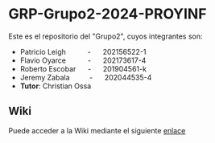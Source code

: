 # GRP-Grupo2-2024-PROYINF

Este es el repositorio del "Grupo2", cuyos integrantes son:


* Patricio Leigh   &nbsp;&nbsp;&nbsp;&nbsp; &nbsp;&nbsp;&nbsp;&nbsp; - &nbsp;&nbsp;&nbsp;&nbsp; 202156522-1
* Flavio Oyarce    &nbsp;&nbsp;&nbsp;&nbsp; &nbsp;&nbsp;&nbsp;&nbsp; - &nbsp;&nbsp;&nbsp;&nbsp; 202173617-4
* Roberto Escobar  &nbsp;&nbsp;&nbsp;&nbsp;                          - &nbsp;&nbsp;&nbsp;&nbsp; 201904561-k
* Jeremy Zabala &nbsp;&nbsp;&nbsp;&nbsp; &nbsp;&nbsp;&nbsp;          - &nbsp;&nbsp;&nbsp;&nbsp; 202044535-4
* **Tutor**: Christian Ossa


## Wiki

Puede acceder a la Wiki mediante el siguiente [enlace](https://github.com/patoleigh/GRP-Grupo2-2024-PROYINF/wiki)
